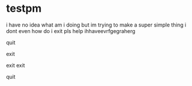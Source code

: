 testpm
======

i have no idea what am i doing but im trying to  make a super simple thing i dont even how do i exit pls help ihhaveevrfgegraherg

quit

exit

exit
exit

quit

